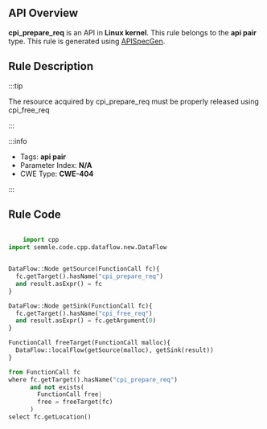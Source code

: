 ---
---


## API Overview
**cpi_prepare_req** is an API in **Linux kernel**. This rule belongs to the **api pair** type. This rule is generated using [APISpecGen](../../tools/APISpecGen).
## Rule Description

:::tip

The resource acquired by cpi_prepare_req must be properly released using cpi_free_req

:::

:::info

- Tags: **api pair**
- Parameter Index: **N/A**
- CWE Type: **CWE-404**

:::

## Rule Code
```python

    import cpp
import semmle.code.cpp.dataflow.new.DataFlow


DataFlow::Node getSource(FunctionCall fc){
  fc.getTarget().hasName("cpi_prepare_req")
  and result.asExpr() = fc
}

DataFlow::Node getSink(FunctionCall fc){
  fc.getTarget().hasName("cpi_free_req")
  and result.asExpr() = fc.getArgument(0)
}

FunctionCall freeTarget(FunctionCall malloc){
  DataFlow::localFlow(getSource(malloc), getSink(result))
}

from FunctionCall fc
where fc.getTarget().hasName("cpi_prepare_req")
      and not exists(
        FunctionCall free| 
        free = freeTarget(fc)
      )
select fc.getLocation()

    
```